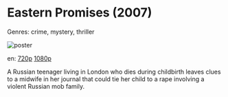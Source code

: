 # Eastern Promises (2007)

Genres: crime, mystery, thriller

![poster](http://image.tmdb.org/t/p/w500/AnYpxr2efiY1MEHGsSrwPF8pDFY.jpg)

en:
  [720p](magnet:?xt=urn:btih:960EE812BF49970E831F5A19BD9546C8EEE5D058&tr=udp://glotorrents.pw:6969/announce&tr=udp://tracker.opentrackr.org:1337/announce&tr=udp://torrent.gresille.org:80/announce&tr=udp://tracker.openbittorrent.com:80&tr=udp://tracker.coppersurfer.tk:6969&tr=udp://tracker.leechers-paradise.org:6969&tr=udp://p4p.arenabg.ch:1337&tr=udp://tracker.internetwarriors.net:1337)
  [1080p](magnet:?xt=urn:btih:1315F997C98C4A5A3D2DC0B08A40E921C69EA920&tr=udp://glotorrents.pw:6969/announce&tr=udp://tracker.opentrackr.org:1337/announce&tr=udp://torrent.gresille.org:80/announce&tr=udp://tracker.openbittorrent.com:80&tr=udp://tracker.coppersurfer.tk:6969&tr=udp://tracker.leechers-paradise.org:6969&tr=udp://p4p.arenabg.ch:1337&tr=udp://tracker.internetwarriors.net:1337)
  


A Russian teenager living in London who dies during childbirth leaves clues to a midwife in her journal that could tie her child to a rape involving a violent Russian mob family.